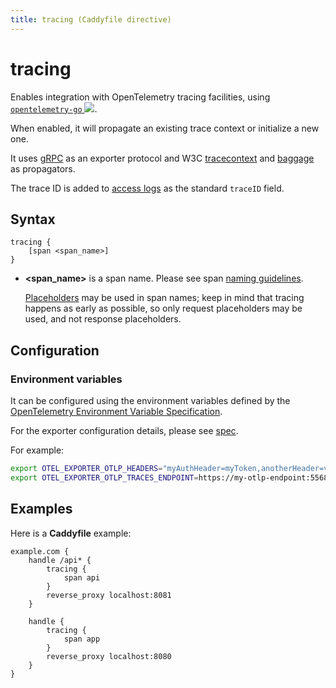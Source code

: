 ```yaml
---
title: tracing (Caddyfile directive)
---
```


# tracing

Enables integration with OpenTelemetry tracing facilities, using [`opentelemetry-go` <img src="/old/resources/images/external-link.svg" class="external-link">](https://github.com/open-telemetry/opentelemetry-go).

When enabled, it will propagate an existing trace context or initialize a new one.

It uses [gRPC](https://github.com/grpc/) as an exporter protocol and  W3C [tracecontext](https://www.w3.org/TR/trace-context/) and [baggage](https://www.w3.org/TR/baggage/) as propagators.

The trace ID is added to [access logs](/docs/caddyfile/directives/log) as the standard `traceID` field.

## Syntax

```caddy-d
tracing {
	[span <span_name>]
}
```

- **&lt;span_name&gt;** is a span name. Please see span [naming guidelines](https://github.com/open-telemetry/opentelemetry-specification/blob/v1.7.0/specification/trace/api.md).

  [Placeholders](/docs/caddyfile/concepts#placeholders) may be used in span names; keep in mind that tracing happens as early as possible, so only request placeholders may be used, and not response placeholders.

## Configuration

### Environment variables

It can be configured using the environment variables defined
by the [OpenTelemetry Environment Variable Specification](https://github.com/open-telemetry/opentelemetry-specification/blob/main/specification/configuration/sdk-environment-variables.md).

For the exporter configuration details, please
see [spec](https://github.com/open-telemetry/opentelemetry-specification/blob/v1.7.0/specification/protocol/exporter.md).

For example:

```bash
export OTEL_EXPORTER_OTLP_HEADERS="myAuthHeader=myToken,anotherHeader=value"
export OTEL_EXPORTER_OTLP_TRACES_ENDPOINT=https://my-otlp-endpoint:55680
```

## Examples

Here is a **Caddyfile** example:

```caddy
example.com {
	handle /api* {
		tracing {
			span api
		}
		reverse_proxy localhost:8081
	}

	handle {
		tracing {
			span app
		}
		reverse_proxy localhost:8080
	}
}
```
